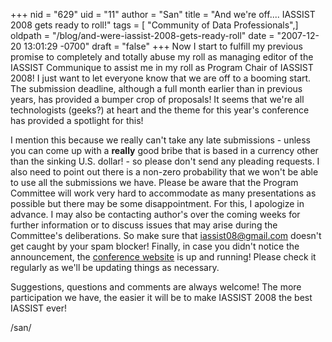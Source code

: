 +++
nid = "629"
uid = "11"
author = "San"
title = "And we're off.... IASSIST 2008 gets ready to roll!"
tags = [ "Community of Data Professionals",]
oldpath = "/blog/and-were-iassist-2008-gets-ready-roll"
date = "2007-12-20 13:01:29 -0700"
draft = "false"
+++
Now I start to fulfill my previous promise to completely and totally
abuse my roll as managing editor of the IASSIST Communique to assist me
in my roll as Program Chair of IASSIST 2008! I just want to let everyone
know that we are off to a booming start. The submission deadline,
although a full month earlier than in previous years, has provided a
bumper crop of proposals! It seems that we\'re all technologists
(geeks?) at heart and the theme for this year\'s conference has provided
a spotlight for this!

I mention this because we really can\'t take any late submissions -
unless you can come up with a **really** good bribe that is based in a
currency other than the sinking U.S. dollar! - so please don\'t send any
pleading requests. I also need to point out there is a non-zero
probability that we won\'t be able to use all the submissions we have.
Please be aware that the Program Committee will work very hard to
accommodate as many presentations as possible but there may be some
disappointment. For this, I apologize in advance. I may also be
contacting author\'s over the coming weeks for further information or to
discuss issues that may arise during the Committee\'s deliberations. So
make sure that
[iassist08\@gmail.com](mailto:%20iassist08@gmail.com "iassist08@gmail.com")
doesn\'t get caught by your spam blocker! Finally, in case you didn\'t
notice the announcement, the [conference
website](http://iassist08.stanford.edu "IASSIST 2008 Conference site")
is up and running! Please check it regularly as we\'ll be updating
things as necessary.

Suggestions, questions and comments are always welcome! The more
participation we have, the easier it will be to make IASSIST 2008 the
best IASSIST ever!

/san/
